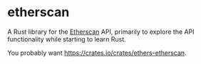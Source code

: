 # etherscan
A Rust library for the [Etherscan](https://docs.etherscan.io/) API, primarily to explore the API functionality while starting to learn Rust. 

You probably want https://crates.io/crates/ethers-etherscan.
